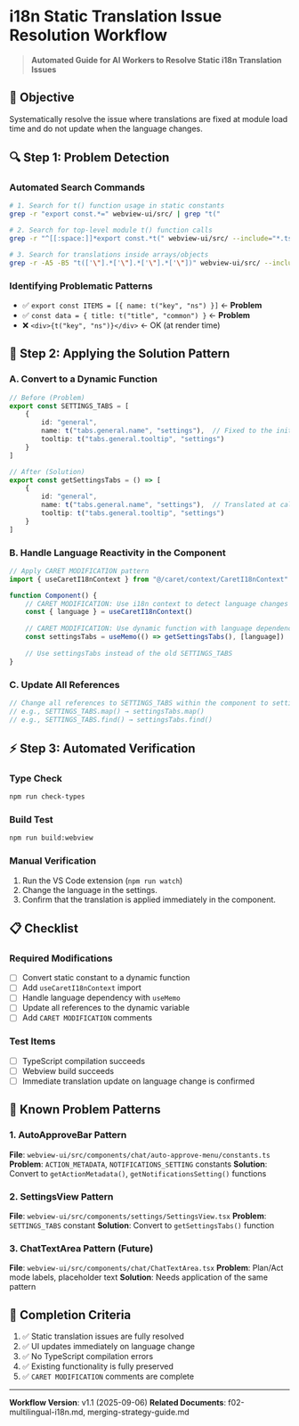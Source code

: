 # i18n Static Translation Issue Resolution Workflow

> **Automated Guide for AI Workers to Resolve Static i18n Translation Issues**

## 🎯 **Objective**
Systematically resolve the issue where translations are fixed at module load time and do not update when the language changes.

## 🔍 **Step 1: Problem Detection**

### Automated Search Commands
```bash
# 1. Search for t() function usage in static constants
grep -r "export const.*=" webview-ui/src/ | grep "t("

# 2. Search for top-level module t() function calls
grep -r "^[[:space:]]*export const.*t(" webview-ui/src/ --include="*.ts" --include="*.tsx"

# 3. Search for translations inside arrays/objects
grep -r -A5 -B5 "t(['\"].*['\"].*['\"].*['\"])" webview-ui/src/ --include="*.ts" --include="*.tsx"
```

### Identifying Problematic Patterns
- ✅ `export const ITEMS = [{ name: t("key", "ns") }]` ← **Problem**
- ✅ `const data = { title: t("title", "common") }` ← **Problem**  
- ❌ `<div>{t("key", "ns")}</div>` ← OK (at render time)

## 🔧 **Step 2: Applying the Solution Pattern**

### A. Convert to a Dynamic Function
```typescript
// Before (Problem)
export const SETTINGS_TABS = [
    {
        id: "general",
        name: t("tabs.general.name", "settings"),  // Fixed to the initial language
        tooltip: t("tabs.general.tooltip", "settings")
    }
]

// After (Solution)
export const getSettingsTabs = () => [
    {
        id: "general", 
        name: t("tabs.general.name", "settings"),  // Translated at call time
        tooltip: t("tabs.general.tooltip", "settings")
    }
]
```

### B. Handle Language Reactivity in the Component
```typescript
// Apply CARET MODIFICATION pattern
import { useCaretI18nContext } from "@/caret/context/CaretI18nContext"

function Component() {
    // CARET MODIFICATION: Use i18n context to detect language changes
    const { language } = useCaretI18nContext()
    
    // CARET MODIFICATION: Use dynamic function with language dependency for i18n updates
    const settingsTabs = useMemo(() => getSettingsTabs(), [language])
    
    // Use settingsTabs instead of the old SETTINGS_TABS
}
```

### C. Update All References
```typescript
// Change all references to SETTINGS_TABS within the component to settingsTabs
// e.g., SETTINGS_TABS.map() → settingsTabs.map()
// e.g., SETTINGS_TABS.find() → settingsTabs.find()
```

## ⚡ **Step 3: Automated Verification**

### Type Check
```bash
npm run check-types
```

### Build Test
```bash
npm run build:webview
```

### Manual Verification
1. Run the VS Code extension (`npm run watch`)
2. Change the language in the settings.
3. Confirm that the translation is applied immediately in the component.

## 📋 **Checklist**

### Required Modifications
- [ ] Convert static constant to a dynamic function
- [ ] Add `useCaretI18nContext` import
- [ ] Handle language dependency with `useMemo`
- [ ] Update all references to the dynamic variable
- [ ] Add `CARET MODIFICATION` comments

### Test Items
- [ ] TypeScript compilation succeeds
- [ ] Webview build succeeds
- [ ] Immediate translation update on language change is confirmed

## 🎯 **Known Problem Patterns**

### 1. AutoApproveBar Pattern
**File**: `webview-ui/src/components/chat/auto-approve-menu/constants.ts`
**Problem**: `ACTION_METADATA`, `NOTIFICATIONS_SETTING` constants
**Solution**: Convert to `getActionMetadata()`, `getNotificationsSetting()` functions

### 2. SettingsView Pattern  
**File**: `webview-ui/src/components/settings/SettingsView.tsx`
**Problem**: `SETTINGS_TABS` constant
**Solution**: Convert to `getSettingsTabs()` function

### 3. ChatTextArea Pattern (Future)
**File**: `webview-ui/src/components/chat/ChatTextArea.tsx`
**Problem**: Plan/Act mode labels, placeholder text
**Solution**: Needs application of the same pattern

## 🚀 **Completion Criteria**
1. ✅ Static translation issues are fully resolved
2. ✅ UI updates immediately on language change  
3. ✅ No TypeScript compilation errors
4. ✅ Existing functionality is fully preserved
5. ✅ `CARET MODIFICATION` comments are complete

---
**Workflow Version**: v1.1 (2025-09-06)
**Related Documents**: f02-multilingual-i18n.md, merging-strategy-guide.md
